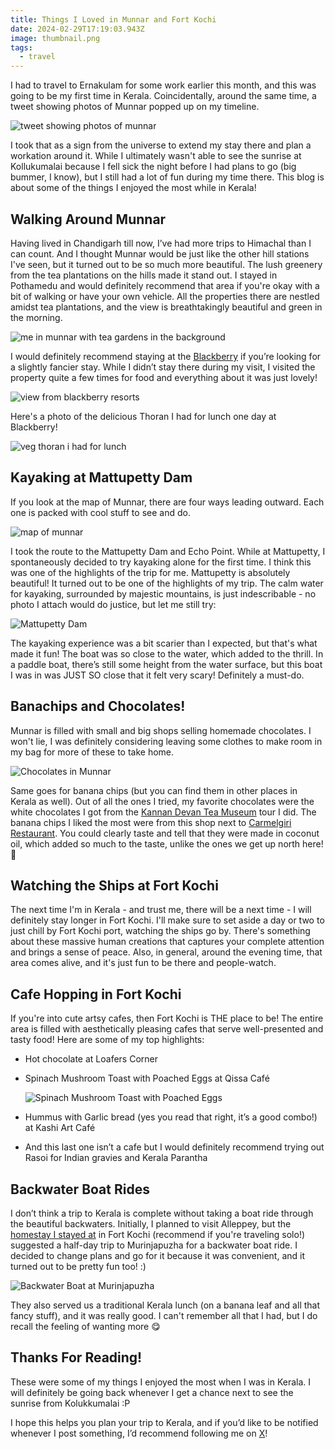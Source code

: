 ```yaml
---
title: Things I Loved in Munnar and Fort Kochi
date: 2024-02-29T17:19:03.943Z
image: thumbnail.png
tags:
  - travel
---
```

I had to travel to Ernakulam for some work earlier this month, and this was going to be my first time in Kerala. Coincidentally, around the same time, a tweet showing photos of Munnar popped up on my timeline.

![tweet showing photos of munnar](screenshot-2024-02-24-at-8.03.14 pm.png)

I took that as a sign from the universe to extend my stay there and plan a workation around it. While I ultimately wasn't able to see the sunrise at Kollukumalai because I fell sick the night before I had plans to go (big bummer, I know), but I still had a lot of fun during my time there. This blog is about some of the things I enjoyed the most while in Kerala!

## Walking Around Munnar

Having lived in Chandigarh till now, I’ve had more trips to Himachal than I can count. And I thought Munnar would be just like the other hill stations I've seen, but it turned out to be so much more beautiful. The lush greenery from the tea plantations on the hills made it stand out. I stayed in Pothamedu and would definitely recommend that area if you're okay with a bit of walking or have your own vehicle. All the properties there are nestled amidst tea plantations, and the view is breathtakingly beautiful and green in the morning.

![me in munnar with tea gardens in the background](img_0488.jpeg)

I would definitely recommend staying at the [Blackberry](https://blackberryresorts.com/) if you’re looking for a slightly fancier stay. While I didn’t stay there during my visit, I visited the property quite a few times for food and everything about it was just lovely!

![view from blackberry resorts](img_0581.jpeg)

Here's a photo of the delicious Thoran I had for lunch one day at Blackberry!

![veg thoran i had for lunch](img_0579.jpeg)

## Kayaking at Mattupetty Dam

If you look at the map of Munnar, there are four ways leading outward. Each one is packed with cool stuff to see and do.

![map of munnar](screenshot-2024-02-20-at-7.40.29 pm.png)

I took the route to the Mattupetty Dam and Echo Point. While at Mattupetty, I spontaneously decided to try kayaking alone for the first time. I think this was one of the highlights of the trip for me. Mattupetty is absolutely beautiful! It turned out to be one of the highlights of my trip. The calm water for kayaking, surrounded by majestic mountains, is just indescribable - no photo I attach would do justice, but let me still try:

![Mattupetty Dam](img_0535.jpeg)

The kayaking experience was a bit scarier than I expected, but that's what made it fun! The boat was so close to the water, which added to the thrill. In a paddle boat, there’s still some height from the water surface, but this boat I was in was JUST SO close that it felt very scary! Definitely a must-do.

## Banachips and Chocolates!

Munnar is filled with small and big shops selling homemade chocolates. I won't lie, I was definitely considering leaving some clothes to make room in my bag for more of these to take home.

![Chocolates in Munnar](img_0528.jpeg)

Same goes for banana chips (but you can find them in other places in Kerala as well). Out of all the ones I tried, my favorite chocolates were the white chocolates I got from the [Kannan Devan Tea Museum](https://kdhptea.com/service/tea-museum/) tour I did. The banana chips I liked the most were from this shop next to [Carmelgiri Restaurant](https://maps.app.goo.gl/Zhw2KhKviC25SiFt7). You could clearly taste and tell that they were made in coconut oil, which added so much to the taste, unlike the ones we get up north here! 😤

## Watching the Ships at Fort Kochi

The next time I'm in Kerala - and trust me, there will be a next time - I will definitely stay longer in Fort Kochi. I'll make sure to set aside a day or two to just chill by Fort Kochi port, watching the ships go by. There's something about these massive human creations that captures your complete attention and brings a sense of peace. Also, in general, around the evening time, that area comes alive, and it's just fun to be there and people-watch.

## Cafe Hopping in Fort Kochi

If you're into cute artsy cafes, then Fort Kochi is THE place to be! The entire area is filled with aesthetically pleasing cafes that serve well-presented and tasty food! Here are some of my top highlights:

* Hot chocolate at Loafers Corner
* Spinach Mushroom Toast with Poached Eggs at Qissa Café

  ![Spinach Mushroom Toast with Poached Eggs ](img_0588.jpeg)
* Hummus with Garlic bread (yes you read that right, it’s a good combo!) at Kashi Art Café
* And this last one isn’t a cafe but I would definitely recommend trying out Rasoi for Indian gravies and Kerala Parantha

## Backwater Boat Rides

I don’t think a trip to Kerala is complete without taking a boat ride through the beautiful backwaters. Initially, I planned to visit Alleppey, but the [homestay I stayed at](https://www.booking.com/Share-ibF7qy) in Fort Kochi (recommend if you're traveling solo!) suggested a half-day trip to Murinjapuzha for a backwater boat ride. I decided to change plans and go for it because it was convenient, and it turned out to be pretty fun too! :)

![Backwater Boat at Murinjapuzha](img_0600.jpeg)

They also served us a traditional Kerala lunch (on a banana leaf and all that fancy stuff), and it was really good. I can't remember all that I had, but I do recall the feeling of wanting more 😋

## Thanks For Reading!

These were some of my things I enjoyed the most when I was in Kerala. I will definitely be going back whenever I get a chance next to see the sunrise from Kolukkumalai :P

I hope this helps you plan your trip to Kerala, and if you’d like to be notified whenever I post something, I’d recommend following me on [X](https://twitter.com/RinkiyaKeDad)!
